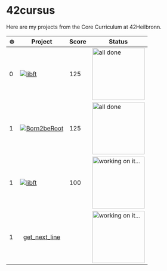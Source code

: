 # 42cursus

Here are my projects from the Core Curriculum at 42Heilbronn.

| ⊚︎ | Project | Score | Status |
| --- | --- | --- | --- |
| 0 | [![libft](https://github.com/0bvim/42-project-badges/blob/main/badges/libftm.png)](https://github.com/gnickel42/libft) | 125 | <img src="https://i.giphy.com/l0Iyl55kTeh71nTXy.webp" alt="all done" width="140" /> |
| 1 | [![Born2beRoot](https://github.com/0bvim/42-project-badges/blob/main/badges/born2berootm.png)](https://github.com/gnickel42/Born2beRoot) | 125 | <img src="https://media2.giphy.com/media/v1.Y2lkPTc5MGI3NjExZXpwa20xaXQxOWdpd2cyeWd3eG9jeDViZjJocWR4cDVuaTh1bDBsbCZlcD12MV9pbnRlcm5hbF9naWZfYnlfaWQmY3Q9Zw/8UF0EXzsc0Ckg/giphy.webp" alt="all done" width="140" /> |
| 1 | [![libft](https://github.com/0bvim/42-project-badges/blob/main/badges/ft_printfe.png)](https://github.com/gnickel42/ft_printf) | 100 | <img src="https://media4.giphy.com/media/v1.Y2lkPTc5MGI3NjExaDR6emphNjB6c2N5b2xpMGt6MGZ2eW8zMTluMHZhcnJlenJ2OW41dSZlcD12MV9pbnRlcm5hbF9naWZfYnlfaWQmY3Q9Zw/26u4lOMA8JKSnL9Uk/giphy.webp" alt="working on it..." width="140" /> |
| 1 | <div align="center">[get_next_line](https://github.com/gnickel42/get_next_line)</dif> |   | <img src="https://media0.giphy.com/media/v1.Y2lkPTc5MGI3NjExYnp0bWF4dXYyNjVzdHZoOWhwazNhZjNnazAwNG96MGhwZXEyMzF3eSZlcD12MV9pbnRlcm5hbF9naWZfYnlfaWQmY3Q9Zw/JIX9t2j0ZTN9S/giphy.webp" alt="working on it..." width="140" /> |
